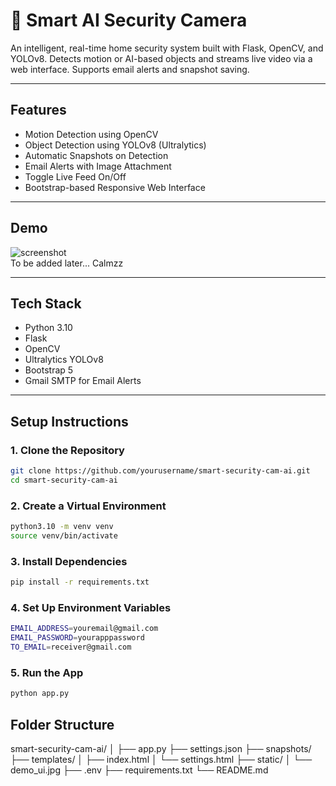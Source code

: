 # 🔐 Smart AI Security Camera

An intelligent, real-time home security system built with Flask, OpenCV, and YOLOv8. Detects motion or AI-based objects and streams live video via a web interface. Supports email alerts and snapshot saving.

---

##  Features

-  Motion Detection using OpenCV
-  Object Detection using YOLOv8 (Ultralytics)
-  Automatic Snapshots on Detection
-  Email Alerts with Image Attachment
-  Toggle Live Feed On/Off
-  Bootstrap-based Responsive Web Interface

---

## Demo

![screenshot](static/demo_ui.jpg)  
To be added later... Calmzz

---

##  Tech Stack

- Python 3.10  
- Flask  
- OpenCV  
- Ultralytics YOLOv8  
- Bootstrap 5  
- Gmail SMTP for Email Alerts  

---

##  Setup Instructions

### 1. Clone the Repository
```bash
git clone https://github.com/yourusername/smart-security-cam-ai.git
cd smart-security-cam-ai
```

### 2. Create a Virtual Environment
```bash
python3.10 -m venv venv
source venv/bin/activate
```

### 3. Install Dependencies
```bash
pip install -r requirements.txt
```

### 4. Set Up Environment Variables
```bash
EMAIL_ADDRESS=youremail@gmail.com
EMAIL_PASSWORD=yourapppassword
TO_EMAIL=receiver@gmail.com
```

### 5. Run the App
```bash
python app.py
```

##  Folder Structure
smart-security-cam-ai/
│
├── app.py
├── settings.json
├── snapshots/
├── templates/
│   ├── index.html
│   └── settings.html
├── static/
│   └── demo_ui.jpg
├── .env
├── requirements.txt
└── README.md




